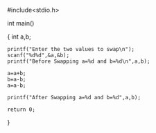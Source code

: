#include<stdio.h>

int main()

{
    int a,b;

    printf("Enter the two values to swap\n");
    scanf("%d%d",&a,&b);
    printf("Before Swapping a=%d and b=%d\n",a,b);

    a=a+b;
    b=a-b;
    a=a-b;

    printf("After Swapping a=%d and b=%d",a,b);

    return 0;
}
